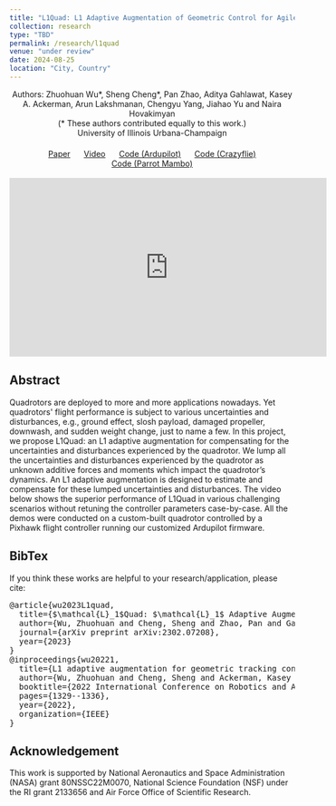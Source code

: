 ```yaml
---
title: "L1Quad: L1 Adaptive Augmentation of Geometric Control for Agile Quadrotors with Performance Guarantees"
collection: research
type: "TBD"
permalink: /research/l1quad
venue: "under review"
date: 2024-08-25
location: "City, Country"
---
```


<div style="text-align: center;">
  Authors: Zhuohuan Wu*, Sheng Cheng*, Pan Zhao, Aditya Gahlawat, Kasey A. Ackerman, Arun Lakshmanan, Chengyu Yang, Jiahao Yu and Naira Hovakimyan
</div>

<div style="text-align: center;">
  (* These authors contributed equally to this work.)
</div>

<div style="text-align: center;">
  University of Illinois Urbana-Champaign
</div>

<!-- Add custom CSS for centering the buttons -->
<style>
  .centered-buttons {
    text-align: center; /* Center-align the content */
    margin-top: 20px;   /* Add top margin for spacing */
  }

  .link-block {
    margin: 0 10px; /* Add spacing between buttons */
    display: inline-block; /* Ensure buttons are displayed inline */
  }
</style>

<!-- HTML for the centered buttons -->
<div class="centered-buttons">
  <span class="link-block">
    <a href="https://arxiv.org/abs/2302.07208"
       class="external-link button is-normal is-rounded is-dark">
      <span class="icon">
          <i class="fas fa-file-pdf"></i>
      </span>
      <span>Paper</span>
    </a>
  </span>
  <span class="link-block">
    <a href="https://youtu.be/18-2OqTRJ50"
       class="external-link button is-normal is-rounded is-dark">
      <span class="icon">
          <i class="fab fa-youtube"></i>
      </span>
      <span>Video</span>
    </a>
  </span>
  <span class="link-block">
    <a href="https://github.com/sigma-pi/L1Quad"
       class="external-link button is-normal is-rounded is-dark">
      <span class="icon">
          <i class="fab fa-github"></i>
      </span>
      <span>Code (Ardupilot)</span>
    </a>
  </span>
  <span class="link-block">
    <a href="https://github.com/cfc-ray/L1-Crazyflie"
       class="external-link button is-normal is-rounded is-dark">
      <span class="icon">
          <i class="fab fa-github"></i>
      </span>
      <span>Code (Crazyflie)</span>
    </a>
  </span>
  <span class="link-block">
    <a href="https://github.com/HovakimyanResearch/L1-Mambo"
       class="external-link button is-normal is-rounded is-dark">
      <span class="icon">
          <i class="fab fa-github"></i>
      </span>
      <span>Code (Parrot Mambo)</span>
    </a>
  </span>
</div>

<br>
<iframe width="560" height="315" src="https://www.youtube.com/embed/18-2OqTRJ50" title="YouTube video player" frameborder="0" allow="accelerometer; autoplay; clipboard-write; encrypted-media; gyroscope; picture-in-picture" allowfullscreen></iframe>

## Abstract
Quadrotors are deployed to more and more applications nowadays. Yet quadrotors' flight performance is subject to various uncertainties and disturbances, e.g., ground effect, slosh payload, damaged propeller, downwash, and sudden weight change, just to name a few. In this project, we propose L1Quad: an L1 adaptive augmentation for compensating for the uncertainties and disturbances experienced by the quadrotor. We lump all the uncertainties and disturbances experienced by the quadrotor as unknown additive forces and moments which impact the quadrotor’s dynamics. An L1 adaptive augmentation is designed to estimate and compensate for these lumped uncertainties and disturbances. The video below shows the superior performance of L1Quad in various challenging scenarios without retuning the controller parameters case-by-case. All the demos were conducted on a custom-built quadrotor controlled by a Pixhawk flight controller running our customized Ardupilot firmware.  

## BibTex
If you think these works are helpful to your research/application, please cite:
<pre>
@article{wu2023L1quad,
  title={$\mathcal{L}_1$Quad: $\mathcal{L}_1$ Adaptive Augmentation of Geometric Control for Agile Quadrotors with Performance Guarantees},
  author={Wu, Zhuohuan and Cheng, Sheng and Zhao, Pan and Gahlawat, Aditya and Ackerman, Kasey A and Lakshmanan, Arun and Yang, Chengyu and Yu, Jiahao and Hovakimyan, Naira},
  journal={arXiv preprint arXiv:2302.07208},
  year={2023}
}
@inproceedings{wu20221,
  title={L1 adaptive augmentation for geometric tracking control of quadrotors},
  author={Wu, Zhuohuan and Cheng, Sheng and Ackerman, Kasey A and Gahlawat, Aditya and Lakshmanan, Arun and Zhao, Pan and Hovakimyan, Naira},
  booktitle={2022 International Conference on Robotics and Automation (ICRA)},
  pages={1329--1336},
  year={2022},
  organization={IEEE}
}
</pre>

## Acknowledgement
This work is supported by National Aeronautics and Space Administration (NASA) grant 80NSSC22M0070, National Science Foundation (NSF) under the RI grant 2133656 and Air Force Office of Scientific Research.
